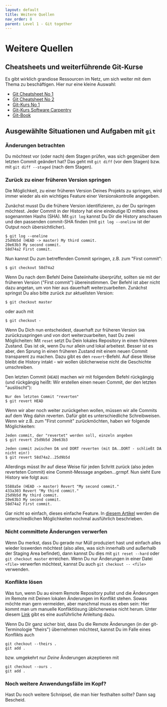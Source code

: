 ```yaml
---
layout: default
title: Weitere Quellen
nav_order: 8
parent: Level 1 - Git together
---
```


# Weitere Quellen

## Cheatsheets und weiterführende Git-Kurse

Es gibt wirklich grandiose Ressourcen im Netz, um sich weiter mit dem Thema zu beschäftigen.
Hier nur eine kleine Auswahl:

- [Git Cheatsheet No 1](https://education.github.com/git-cheat-sheet-education.pdf)
- [Git Cheatsheet No 2](https://www.atlassian.com/dam/jcr:e7e22f25-bba2-4ef1-a197-53f46b6df4a5/SWTM-2088_Atlassian-Git-Cheatsheet.pdf)
- [Git-Kurs No 1](https://www.earthdatascience.org/courses/intro-to-earth-data-science/git-github/)
- [Git-Kurs Software Carpentry](https://swcarpentry.github.io/git-novice/index.html)
- [Git-Book](https://git-scm.com/doc)


## Ausgewählte Situationen und Aufgaben mit `git`  

### Änderungen betrachten

Du möchtest vor (oder nach) dem Stagen prüfen, was sich gegenüber dem letzten
Commit geändert hat? Das geht mit `git diff` (vor dem Stagen) bzw. mit `git diff --staged`
(nach dem Stagen).

### Zurück zu einer früheren Version springen

Die Möglichkeit, zu einer früheren Version Deines Projekts zu springen, wird immer
wieder als ein wichtiges Feature einer Versionskontrolle angegeben.

Zunächst musst Du die frühere Version identifizieren, zu der Du springen möchtest.
Jeder Commit in der History hat eine eindeutige ID mittels eines sogenannten Hashs
(SHA). Mit `git log` kannst Du Dir die History anschauen und den passenden commit-SHA
finden (mit `git log --oneline` ist der Output noch übersichtlicher).

```
$ git log --oneline
25d9b5d (HEAD -> master) My third commit.
20e63b3 My second commit.
58d74a2 First commit.
```

Nun kannst Du zum betreffenden Commit springen, z.B. zum "First commit":

`$ git checkout 58d74a2`

Wenn Du nach dem Befehl Deine Dateiinhalte überprüfst, sollten sie mit der früheren
Version ("First commit") übereinstimmen. Der Befehl ist aber nicht dazu angetan, um von hier aus
dauerhaft weiterzuarbeiten. Zunächst springst Du also bitte zurück zur aktuellsten Version:

`$ git checkout master`

oder auch mit

`$ git checkout -`

Wenn Du Dich nun entscheidest, dauerhaft zur früheren Version `SHA` zurückzuspringen
und von dort weiterzuarbeiten, hast Du zwei Möglicheiten: Mit `reset` setzt Du
Dein lokales Repository in einen früheren Zustand. Das ist ok, wenn Du nur allein
und lokal arbeitest. Besser ist es aber, den Sprung in einen früheren Zustand
mit einem neuen Commit transparent zu machen. Dazu gibt es den `revert`-Befehl.
Auf diese Weise bleibt die History intakt - wir wollen üblicherweise
nicht die Geschichte umschreiben.

Den letzten Commit (`HEAD`) machen wir mit folgendem Befehl
rückgängig (und rückgängig heißt: Wir erstellen einen neuen Commit, der den letzten
"auslöscht"):

```
Nur den letzten Commit "reverten"
$ git revert HEAD
```
Wenn wir aber noch weiter zurückgehen wollen, müssen wir alle Commits auf dem
Weg dahin reverten. Dafür gibt es unterschiedliche Schreibweisen. Wenn wir z.B.
zum "First commit" zurückmöchten, haben wir folgende Möglichkeiten: 

```
Jeden commit, der "revertet" werden soll, einzeln angeben
$ git revert 25d9b5d 20e63b3

Jeden commit zwischen DA und DORT reverten (mit DA..DORT - schließt DA nicht ein!) 
$ git revert 58d74a2..25d9b5d
```

Allerdings müsst Ihr auf diese Weise für jeden Schritt zurück (also jeden reverteten Commit)
eine Commit-Message angeben...grmpf. Nun sieht Eure History wie folgt aus:

```
5588a5e (HEAD -> master) Revert "My second commit."
433a303 Revert "My third commit."
25d9b5d My third commit.
20e63b3 My second commit.
58d74a2 First commit.
```


Gar nicht so einfach, dieses einfache Feature. In 
[diesem Artikel](https://opensource.com/article/18/6/git-reset-revert-rebase-commands)
werden die unterschiedlichen Möglichkeiten nochmal ausführlich beschrieben.


### Nicht committete Änderungen verwerfen

Wenn Du merkst, dass Du gerade nur Müll produziert hast und einfach alles
wieder loswerden möchtest (also alles, was sich innerhalb und außerhalb der
Staging Area befindet), dann kannst Du dies mit `git reset --hard` oder
`git checkout master` erreichen. Wenn Du nur Änderungen in einer Datei `<file>`
verwerfen möchtest, kannst Du auch `git checkout -- <file>` verwenden.


### Konflikte lösen

Was tun, wenn Du au einem Remote Repository pullst und die Änderungen im Remote
mit Deinen lokalen Änderungen im Konflikt stehen. Sowas möchte man gern vermeiden,
aber manchmal muss es eben sein: Hier kommt man um manuelle Konfliktlösung
üblicherweise nicht herum. Unter diesem [Link](https://docs.github.com/en/github/collaborating-with-pull-requests/addressing-merge-conflicts/resolving-a-merge-conflict-using-the-command-line) gibt es eine ausführliche Anleitung dazu.

Wenn Du Dir ganz sicher bist, dass Du die Remote Änderungen (in der git-Terminologie "theirs")
übernehmen möchtest, kannst Du im Falle eines Konflikts auch

```
git checkout --theirs .
git add .
```

bzw. umgekehrt nur *Deine* Änderungen akzeptieren mit

```
git checkout --ours .
git add .
```

### Noch weitere Anwendungsfälle im Kopf?

Hast Du noch weitere Schnipsel, die man hier festhalten sollte? Dann sag Bescheid.

